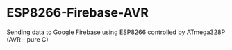 # ESP8266-Firebase-AVR
Sending data to Google Firebase using ESP8266 controlled by ATmega328P (AVR - pure C)
